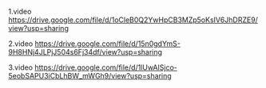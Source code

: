 1.video
https://drive.google.com/file/d/1oCleB0Q2YwHpCB3MZp5oKsIV6JhDRZE9/view?usp=sharing

2.video
https://drive.google.com/file/d/15n0gdYmS-9H8HNj4JLPjJ504s6Fj34df/view?usp=sharing

3.video
https://drive.google.com/file/d/1lUwAISjco-5eobSAPU3iCbLhBW_mWGh9/view?usp=sharing
